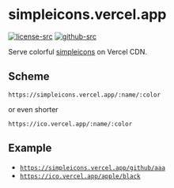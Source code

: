 # simpleicons.vercel.app

[![license-src]][license-href] [![github-src]][github-href]

Serve colorful [simpleicons](https://simpleicons.org/) on Vercel CDN.

## Scheme

```
https://simpleicons.vercel.app/:name/:color
```

or even shorter

```
https://ico.vercel.app/:name/:color
```

## Example

- [`https://simpleicons.vercel.app/github/aaa`](https://simpleicons.vercel.app/github/aaa)
- [`https://ico.vercel.app/apple/black`](https://ico.vercel.app/apple/black)

[license-src]: https://badgen.net/badge/license/MIT/blue
[license-href]: https://github.com/simpleicons/simpleicons.vercel.app/blob/master/LICENSE
[github-src]: https://badgen.net/badge/github/amio%2Fsimpleicons.vercel.app?icon&label
[github-href]: https://github.com/simpleicons/simpleicons.vercel.app
